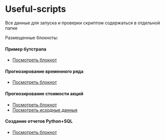 # Useful-scripts

Все данные для запуска и проверки скриптом содержаться в отдельной папке

Размещенные блокноты:

#### Пример бутстрапа
- [Посмотреть блокнот](/Пример%20Бутстрапа)
####  Прогнозирование временного ряда
- [Посмотреть блокнот](/)
####  Прогнозирование стоимости акций
- [Посмотреть блокнот](/)
- [Посмотреть исходные данные](/)
####  Создание отчетов Python+SQL
- [Посмотреть блокнот](/Создание%20отчетов%20Python%2BSQL.ipynb)
